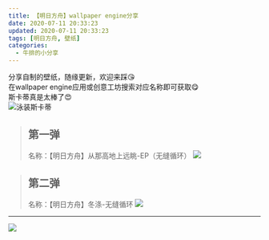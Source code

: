 ```yaml
---
title: 【明日方舟】wallpaper engine分享
date: 2020-07-11 20:33:23
updated: 2020-07-11 20:33:23
tags: [明日方舟, 壁纸]
categories: 
  - 牛排的小分享
---
```

分享自制的壁纸，随缘更新，欢迎来踩😘  
在wallpaper engine应用或创意工坊搜索对应名称即可获取😋  
斯卡蒂真是太棒了😍  
<img src="https://bucket.sknp.top/2023/07/ce384ff2da1f780a633741410c7efc21.png" alt="泳装斯卡蒂"  />
          
<!-- more -->

> ## 第一弹
> 名称：【明日方舟】从那高地上远眺-EP（无缝循环）
> <img src="https://bucket.sknp.top/2023/07/54ad915f84f3c6d5779e80d173670cf7.png" style="zoom:;" />

> ## 第二弹
> 名称：【明日方舟】冬涤-无缝循环 
> <img src="https://bucket.sknp.top/2023/07/88edabfc6d839a982d517b7636f168c3.png" style="zoom:;" />
---

![](https://bucket.sknp.top/2023/07/2fbd058327fd1f595863683f895e1782.jpg)